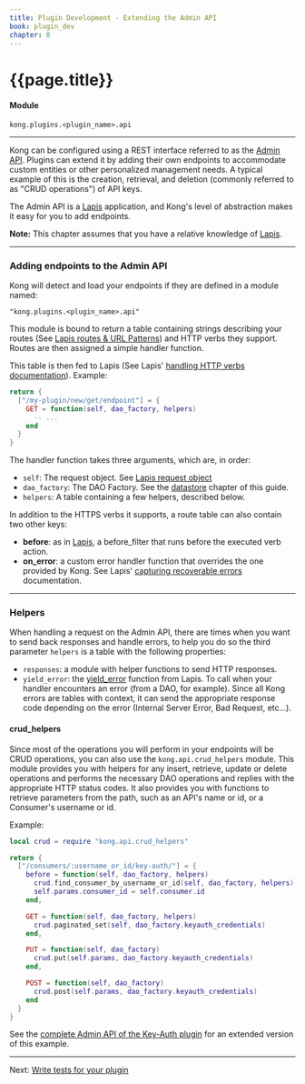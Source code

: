```yaml
---
title: Plugin Development - Extending the Admin API
book: plugin_dev
chapter: 8
---
```


# {{page.title}}

#### Module

```
kong.plugins.<plugin_name>.api
```

---

Kong can be configured using a REST interface referred to as the [Admin API].
Plugins can extend it by adding their own endpoints to accommodate custom
entities or other personalized management needs. A typical example of this is
the creation, retrieval, and deletion (commonly referred to as "CRUD
operations") of API keys.

The Admin API is a [Lapis](http://leafo.net/lapis/) application, and Kong's
level of abstraction makes it easy for you to add endpoints.

<div class="alert alert-warning">
  <strong>Note:</strong> This chapter assumes that you have a relative
  knowledge of <a href="http://leafo.net/lapis/">Lapis</a>.
</div>

---

### Adding endpoints to the Admin API

Kong will detect and load your endpoints if they are defined in a module named:

```
"kong.plugins.<plugin_name>.api"
```

This module is bound to return a table containing strings describing your
routes (See [Lapis routes & URL
Patterns](http://leafo.net/lapis/reference/actions.html#routes--url-patterns))
and HTTP verbs they support. Routes are then assigned a simple handler
function.

This table is then fed to Lapis (See Lapis' [handling HTTP verbs
documentation](http://leafo.net/lapis/reference/actions.html#handling-http-verbs)).
Example:

```lua
return {
  ["/my-plugin/new/get/endpoint"] = {
    GET = function(self, dao_factory, helpers)
      -- ...
    end
  }
}
```

The handler function takes three arguments, which are, in order:

- `self`: The request object. See [Lapis request
  object](http://leafo.net/lapis/reference/actions.html#request-object)
- `dao_factory`: The DAO Factory. See the
  [datastore]({{page.book.chapters.access-the-datastore}}) chapter of this
  guide.
- `helpers`: A table containing a few helpers, described below.

In addition to the HTTPS verbs it supports, a route table can also contain two
other keys:

- **before**: as in
  [Lapis](http://leafo.net/lapis/reference/actions.html#handling-http-verbs), a
  before_filter that runs before the executed verb action.
- **on_error**: a custom error handler function that overrides the one provided
  by Kong. See Lapis' [capturing recoverable
  errors](http://leafo.net/lapis/reference/exception_handling.html#capturing-recoverable-errors)
  documentation.

---

### Helpers

When handling a request on the Admin API, there are times when you want to send
back responses and handle errors, to help you do so the third parameter
`helpers` is a table with the following properties:

- `responses`: a module with helper functions to send HTTP responses.
- `yield_error`: the
  [yield_error](http://leafo.net/lapis/reference/exception_handling.html#capturing-recoverable-errors)
  function from Lapis. To call when your handler encounters an error (from a
  DAO, for example). Since all Kong errors are tables with context, it can send
  the appropriate response code depending on the error (Internal Server Error,
  Bad Request, etc...).

#### crud_helpers

Since most of the operations you will perform in your endpoints will be CRUD
operations, you can also use the `kong.api.crud_helpers` module. This module
provides you with helpers for any insert, retrieve, update or delete operations
and performs the necessary DAO operations and replies with the appropriate HTTP
status codes. It also provides you with functions to retrieve parameters from
the path, such as an API's name or id, or a Consumer's username or id.

Example:

```lua
local crud = require "kong.api.crud_helpers"

return {
  ["/consumers/:username_or_id/key-auth/"] = {
    before = function(self, dao_factory, helpers)
      crud.find_consumer_by_username_or_id(self, dao_factory, helpers)
      self.params.consumer_id = self.consumer.id
    end,

    GET = function(self, dao_factory, helpers)
      crud.paginated_set(self, dao_factory.keyauth_credentials)
    end,

    PUT = function(self, dao_factory)
      crud.put(self.params, dao_factory.keyauth_credentials)
    end,

    POST = function(self, dao_factory)
      crud.post(self.params, dao_factory.keyauth_credentials)
    end
  }
}
```

See the [complete Admin API of the Key-Auth plugin](https://github.com/Kong/kong/blob/master/kong/plugins/key-auth/api.lua)
for an extended version of this example.

---

Next: [Write tests for your plugin]({{page.book.next}})

[Admin API]: /{{page.kong_version}}/admin-api/
